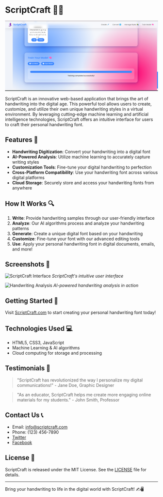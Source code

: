 # ScriptCraft 📝✨

![ScriptCraft Logo](image.png)

ScriptCraft is an innovative web-based application that brings the art of handwriting into the digital age. This powerful tool allows users to create, customize, and utilize their own unique handwriting styles in a virtual environment. By leveraging cutting-edge machine learning and artificial intelligence technologies, ScriptCraft offers an intuitive interface for users to craft their personal handwriting font.

## Features 🚀

- **Handwriting Digitization**: Convert your handwriting into a digital font
- **AI-Powered Analysis**: Utilize machine learning to accurately capture writing styles
- **Customization Tools**: Fine-tune your digital handwriting to perfection
- **Cross-Platform Compatibility**: Use your handwriting font across various digital platforms
- **Cloud Storage**: Securely store and access your handwriting fonts from anywhere

## How It Works 🔍

1. **Write**: Provide handwriting samples through our user-friendly interface
2. **Analyze**: Our AI algorithms process and analyze your handwriting patterns
3. **Generate**: Create a unique digital font based on your handwriting
4. **Customize**: Fine-tune your font with our advanced editing tools
5. **Use**: Apply your personal handwriting font in digital documents, emails, and more!

## Screenshots 📸

![ScriptCraft Interface](https://example.com/scriptcraft-interface.png)
*ScriptCraft's intuitive user interface*

![Handwriting Analysis](https://example.com/handwriting-analysis.gif)
*AI-powered handwriting analysis in action*

## Getting Started 🏁

Visit [ScriptCraft.com](https://www.scriptcraft.com) to start creating your personal handwriting font today!

## Technologies Used 💻

- HTML5, CSS3, JavaScript
- Machine Learning & AI algorithms
- Cloud computing for storage and processing

## Testimonials 💬

> "ScriptCraft has revolutionized the way I personalize my digital communications!" - Jane Doe, Graphic Designer

> "As an educator, ScriptCraft helps me create more engaging online materials for my students." - John Smith, Professor

## Contact Us 📞

- Email: info@scriptcraft.com
- Phone: (123) 456-7890
- [Twitter](https://twitter.com/scriptcraft)
- [Facebook](https://facebook.com/scriptcraft)

## License 📄

ScriptCraft is released under the MIT License. See the [LICENSE](LICENSE) file for details.

---

Bring your handwriting to life in the digital world with ScriptCraft! ✍️🖥️
